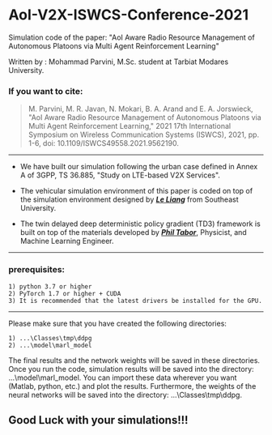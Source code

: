  # AoI-V2X-ISWCS-Conference-2021

Simulation code of the paper:
    "AoI Aware Radio Resource Management of Autonomous Platoons via Multi Agent Reinforcement Learning"

Written by  : Mohammad Parvini, M.Sc. student at Tarbiat Modares University.

### If you want to cite: 
>M. Parvini, M. R. Javan, N. Mokari, B. A. Arand and E. A. Jorswieck, "AoI Aware Radio Resource Management of Autonomous Platoons via Multi Agent Reinforcement Learning," 2021 17th International Symposium on Wireless Communication Systems (ISWCS), 2021, pp. 1-6, doi: 10.1109/ISWCS49558.2021.9562190.
---------------------------------------------------------------------------------------
* We have built our simulation following the urban case defined in Annex A of 
     3GPP, TS 36.885, "Study on LTE-based V2X Services".

* The vehicular simulation environment of this paper is coded on top of the simulation environment designed by **_[Le Liang](https://github.com/le-liang)_** from Southeast University. 

* The twin delayed deep deterministic policy gradient (TD3) framework is built on top of the materials developed by  **_[Phil Tabor](https://github.com/philtabor)_**, Physicist, and Machine Learning Engineer.
---------------------------------------------------------------------------------------
### prerequisites:

    1) python 3.7 or higher
    2) PyTorch 1.7 or higher + CUDA
    3) It is recommended that the latest drivers be installed for the GPU.

***

Please make sure that you have created the following directories:

    1) ...\Classes\tmp\ddpg
    2) ...\model\marl_model

The final results and the network weights will be saved in these directories. Once you run the code, simulation results will be saved into the directory: 
   ...\model\marl_model. You can import these data wherever you want (Matlab, python, etc.) 
   and plot the results. Furthermore, the weights of the neural networks will be saved into 
   the directory: ...\Classes\tmp\ddpg. 
 

## Good Luck with your simulations!!!


